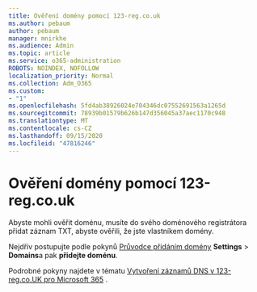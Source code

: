 ```yaml
---
title: Ověření domény pomocí 123-reg.co.uk
ms.author: pebaum
author: pebaum
manager: mnirkhe
ms.audience: Admin
ms.topic: article
ms.service: o365-administration
ROBOTS: NOINDEX, NOFOLLOW
localization_priority: Normal
ms.collection: Adm_O365
ms.custom:
- "1"
ms.openlocfilehash: 5fd4ab38926024e704346dc07552691563a1265d
ms.sourcegitcommit: 78939b01579b626b147d356045a37aec1170c948
ms.translationtype: MT
ms.contentlocale: cs-CZ
ms.lasthandoff: 09/15/2020
ms.locfileid: "47816246"
---
```

# <a name="verify-your-domain-with-123-regcouk"></a>Ověření domény pomocí 123-reg.co.uk

Abyste mohli ověřit doménu, musíte do svého doménového registrátora přidat záznam TXT, abyste ověřili, že jste vlastníkem domény. 

Nejdřív postupujte podle pokynů [Průvodce přidáním domény](https://admin.microsoft.com/Adminportal#/Domains) **Settings** \> **Domains**a pak **přidejte doménu**.
  
Podrobné pokyny najdete v tématu [Vytvoření záznamů DNS v 123-reg.co.UK pro Microsoft 365](https://docs.microsoft.com/microsoft-365/admin/dns/create-dns-records-at-123-reg-co-uk) .